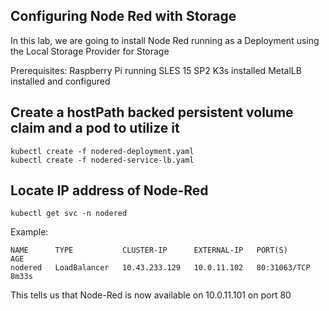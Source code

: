## Configuring Node Red with Storage

In this lab, we are going to install Node Red running as a Deployment using the Local Storage Provider for Storage

Prerequisites:
     Raspberry Pi running SLES 15 SP2
     K3s installed
     MetalLB installed and configured

## Create a hostPath backed persistent volume claim and a pod to utilize it

    kubectl create -f nodered-deployment.yaml
    kubectl create -f nodered-service-lb.yaml


## Locate IP address of Node-Red

    kubectl get svc -n nodered

Example:

```
NAME      TYPE           CLUSTER-IP      EXTERNAL-IP   PORT(S)        AGE
nodered   LoadBalancer   10.43.233.129   10.0.11.102   80:31063/TCP   8m33s
```

This tells us that Node-Red is now available on 10.0.11.101 on port 80
